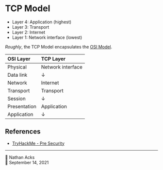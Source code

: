 # TCP Model

* Layer 4: Application (highest)
* Layer 3: Transport
* Layer 2: Internet
* Layer 1: Network interface (lowest)

*Roughly*, the TCP Model encapsulates the [OSI Model](osi-model.md).

| OSI Layer    | TCP Layer         |
|:------------ |:----------------- |
| Physical     | Network interface |
| Data link    | ↓                 |
| Network      | Internet          |
| Transport    | Transport         |
| Session      | ↓                 |
| Presentation | Application       |
| Application  | ↓                 |

## References

* [TryHackMe - Pre Security](tryhackme-pre-security.md)

- - - -

👤 Nathan Acks  
📅 September 14, 2021
